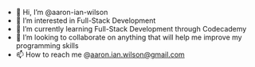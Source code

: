 - 👋 Hi, I’m @aaron-ian-wilson
- 👀 I’m interested in Full-Stack Development
- 🌱 I’m currently learning Full-Stack Development through Codecademy
- 💞️ I’m looking to collaborate on anything that will help me improve my programming skills
- 📫 How to reach me @aaron.ian.wilson@gmail.com

<!---
aaron-ian-wilson/aaron-ian-wilson is a ✨ special ✨ repository because its `README.md` (this file) appears on your GitHub profile.
You can click the Preview link to take a look at your changes.
--->

